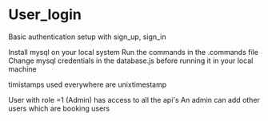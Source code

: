 # User_login
Basic authentication setup with sign_up, sign_in 

Install mysql on your local system 
Run the commands in the .commands file 
Change mysql credentials in the database.js before running it in your local machine

timistamps used everywhere are unixtimestamp


User with role =1 (Admin) has access to all the api's 
An admin can add other users which are booking users 